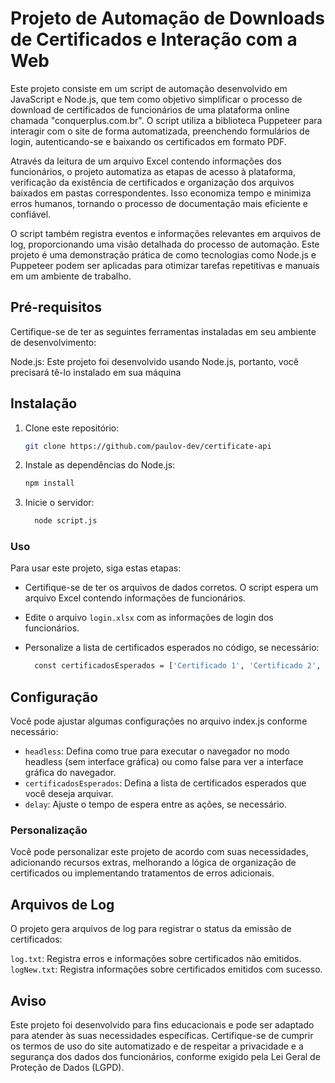 # Projeto de Automação de Downloads de Certificados e Interação com a Web
Este projeto consiste em um script de automação desenvolvido em JavaScript e Node.js, que tem como objetivo simplificar o processo de download de certificados de funcionários de uma plataforma online chamada "conquerplus.com.br". O script utiliza a biblioteca Puppeteer para interagir com o site de forma automatizada, preenchendo formulários de login, autenticando-se e baixando os certificados em formato PDF.

Através da leitura de um arquivo Excel contendo informações dos funcionários, o projeto automatiza as etapas de acesso à plataforma, verificação da existência de certificados e organização dos arquivos baixados em pastas correspondentes. Isso economiza tempo e minimiza erros humanos, tornando o processo de documentação mais eficiente e confiável.

O script também registra eventos e informações relevantes em arquivos de log, proporcionando uma visão detalhada do processo de automação. Este projeto é uma demonstração prática de como tecnologias como Node.js e Puppeteer podem ser aplicadas para otimizar tarefas repetitivas e manuais em um ambiente de trabalho.

## Pré-requisitos
Certifique-se de ter as seguintes ferramentas instaladas em seu ambiente de desenvolvimento:

Node.js: Este projeto foi desenvolvido usando Node.js, portanto, você precisará tê-lo instalado em sua máquina

## Instalação
1. Clone este repositório:

   ```bash
   git clone https://github.com/paulov-dev/certificate-api
   ```

2. Instale as dependências do Node.js:

   ```bash
   npm install
   ```

3. Inicie o servidor:

   ```bash
     node script.js
   ```


### Uso
Para usar este projeto, siga estas etapas:

- Certifique-se de ter os arquivos de dados corretos. O script espera um arquivo Excel contendo informações de funcionários.

- Edite o arquivo ``login.xlsx`` com as informações de login dos funcionários.

- Personalize a lista de certificados esperados no código, se necessário:

   ```bash
     const certificadosEsperados = ['Certificado 1', 'Certificado 2', ...];
   ```

## Configuração
Você pode ajustar algumas configurações no arquivo index.js conforme necessário:

- ``headless``: Defina como true para executar o navegador no modo headless (sem interface gráfica) ou como false para ver a interface gráfica do navegador.
- ``certificadosEsperados``: Defina a lista de certificados esperados que você deseja arquivar.
- ``delay``: Ajuste o tempo de espera entre as ações, se necessário.

### Personalização
Você pode personalizar este projeto de acordo com suas necessidades, adicionando recursos extras, melhorando a lógica de organização de certificados ou implementando tratamentos de erros adicionais.

## Arquivos de Log
O projeto gera arquivos de log para registrar o status da emissão de certificados:

``log.txt``: Registra erros e informações sobre certificados não emitidos.
``logNew.txt``: Registra informações sobre certificados emitidos com sucesso.

## Aviso
Este projeto foi desenvolvido para fins educacionais e pode ser adaptado para atender às suas necessidades específicas. Certifique-se de cumprir os termos de uso do site automatizado e de respeitar a privacidade e a segurança dos dados dos funcionários, conforme exigido pela Lei Geral de Proteção de Dados (LGPD).
